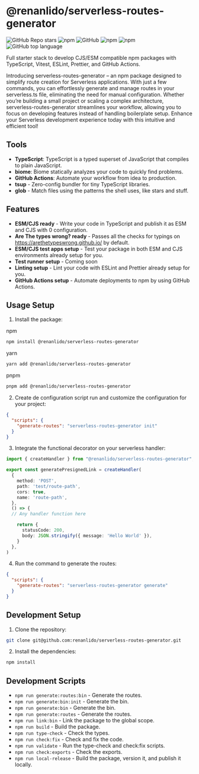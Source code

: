 # @renanlido/serverless-routes-generator

![GitHub Repo stars](https://img.shields.io/github/stars/renanlido/serverless-routes-generator?style=social)
![npm](https://img.shields.io/npm/v/serverless-routes-generator?style=plastic)
![GitHub](https://img.shields.io/github/license/renanlido/serverless-routes-generator?style=plastic)
![npm](https://img.shields.io/npm/dy/serverless-routes-generator?style=plastic)
![npm](https://img.shields.io/npm/dw/serverless-routes-generator?style=plastic)
![GitHub top language](https://img.shields.io/github/languages/top/renanlido/serverless-routes-generator?style=plastic)

Full starter stack to develop CJS/ESM compatible npm packages with TypeScript, Vitest, ESLint, Prettier, and GitHub Actions.

Introducing serverless-routes-generator – an npm package designed to simplify route creation for Serverless applications. With just a few commands, you can effortlessly generate and manage routes in your serverless.ts file, eliminating the need for manual configuration. Whether you’re building a small project or scaling a complex architecture, serverless-routes-generator streamlines your workflow, allowing you to focus on developing features instead of handling boilerplate setup. Enhance your Serverless development experience today with this intuitive and efficient tool!

## Tools

- **TypeScript**: TypeScript is a typed superset of JavaScript that compiles to plain JavaScript.
- **biome**: Biome statically analyzes your code to quickly find problems.
- **GitHub Actions**: Automate your workflow from idea to production.
- **tsup** - Zero-config bundler for tiny TypeScript libraries.
- **glob** - Match files using the patterns the shell uses, like stars and stuff.

## Features

- **ESM/CJS ready** - Write your code in TypeScript and publish it as ESM and CJS with 0 configuration.
- **Are The types wrong? ready** - Passes all the checks for typings on <https://arethetypeswrong.github.io/> by default.
- **ESM/CJS test apps setup** - Test your package in both ESM and CJS environments already setup for you.
- **Test runner setup** - Coming soon
- **Linting setup** - Lint your code with ESLint and Prettier already setup for you.
- **GitHub Actions setup** - Automate deployments to npm by using GitHub Actions.

## Usage Setup

1. Install the package:

npm

```bash
npm install @renanlido/serverless-routes-generator
```

yarn

```bash
yarn add @renanlido/serverless-routes-generator
```

pnpm

```bash
pnpm add @renanlido/serverless-routes-generator
```

2. Create de configuration script run and customize the configuration for your project:

```json
{
  "scripts": {
    "generate-routes": "serverless-routes-generator init"
  }
}

```

3. Integrate the functional decorator on your serverless handler:

```typescript
import { createHandler } from "@renanlido/serverless-routes-generator";

export const generatePresignedLink = createHandler(
  {
    method: 'POST',
    path: 'test/route-path',
    cors: true,
    name: 'route-path',
  },
  () => {
  // Any handler function here

    return {
      statusCode: 200,
      body: JSON.stringify({ message: 'Hello World' }),
    }
  },
)
```

4. Run the command to generate the routes:

```json
{
  "scripts": {
    "generate-routes": "serverless-routes-generator generate"
  }
}

```

## Development Setup

1. Clone the repository:

```bash
git clone git@github.com:renanlido/serverless-routes-generator.git
```

2. Install the dependencies:

```bash
npm install
```

## Development Scripts

- `npm run generate:routes:bin` - Generate the routes.
- `npm run generate:bin:init` - Generate the bin.
- `npm run generate:bin` - Generate the bin.
- `npm run generate:routes` - Generate the routes.
- `npm run link:bin` - Link the package to the global scope.
- `npm run build` - Build the package.
- `npm run type-check` - Check the types.
- `npm run check:fix` - Check and fix the code.
- `npm run validate` - Run the type-check and check:fix scripts.
- `npm run check:exports` - Check the exports.
- `npm run local-release` - Build the package, version it, and publish it locally.
